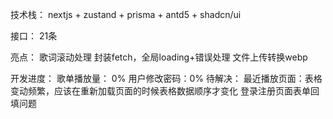 技术栈：
    nextjs + zustand + prisma + antd5 + shadcn/ui

接口：
    21条
    
亮点：
    歌词滚动处理
    封装fetch，全局loading+错误处理
    文件上传转换webp

开发进度：
    歌单播放量： 0%
    用户修改密码：0%
待解决：
    最近播放页面：表格变动频繁，应该在重新加载页面的时候表格数据顺序才变化
    登录注册页面表单回填问题
    

